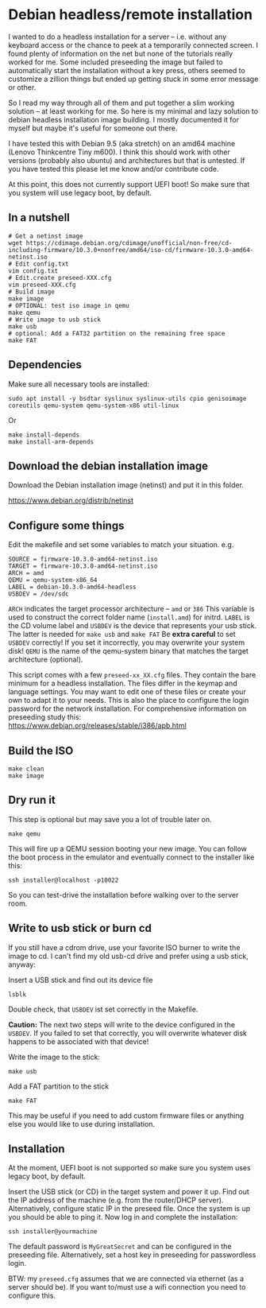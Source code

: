 # Debian headless/remote installation

I wanted to do a headless installation for a server – i.e. without any keyboard
access or the chance to peek at a temporarily connected screen. I found plenty
of information on the net but none of the tutorials really worked for me. Some
included preseeding the image but failed to automatically start the
installation without a key press, others seemed to customize a zillion things
but ended up getting stuck in some error message or other.

So I read my way through all of them and put together a slim working solution –
at least working for me. So here is my minimal and lazy solution to debian
headless installation image building.  I mostly documented it for myself but
maybe it's useful for someone out there.

I have tested this with Debian 9.5 (aka stretch) on an amd64 machine (Lenovo
Thinkcentre Tiny m600). I think this should work with other versions (probably
also ubuntu) and architectures but that is untested. If you have tested this
please let me know and/or contribute code.

At this point, this does not currently support UEFI boot! So make sure that you
system will use legacy boot, by default.


## In a nutshell

    # Get a netinst image 
    wget https://cdimage.debian.org/cdimage/unofficial/non-free/cd-including-firmware/10.3.0+nonfree/amd64/iso-cd/firmware-10.3.0-amd64-netinst.iso
    # Edit config.txt
    vim config.txt
    # Edit.create preseed-XXX.cfg 
    vim preseed-XXX.cfg
    # Build image
    make image
    # OPTIONAL: test iso image in qemu
    make qemu
    # Write image to usb stick
    make usb
    # optional: Add a FAT32 partition on the remaining free space
    make FAT


## Dependencies

Make sure all necessary tools are installed:

    sudo apt install -y bsdtar syslinux syslinux-utils cpio genisoimage coreutils qemu-system qemu-system-x86 util-linux

Or 

    make install-depends
    make install-arm-depends


## Download the debian installation image

Download the Debian installation image (netinst) and put it in this folder.

https://www.debian.org/distrib/netinst


## Configure some things

Edit the makefile and set some variables to match your situation. e.g.

    SOURCE = firmware-10.3.0-amd64-netinst.iso
    TARGET = firmware-10.3.0-amd64-netinst.iso
    ARCH = amd
    QEMU = qemu-system-x86_64 
    LABEL = debian-10.3.0-amd64-headless
    USBDEV = /dev/sdc

`ARCH` indicates the target processor architecture – `amd` or `386`
This variable is used to construct the correct folder name (`install.amd`) for
initrd. `LABEL` is the CD volume label and `USBDEV` is the device that
represents your usb stick. The latter is needed for `make usb` and `make FAT`
Be **extra careful** to set `USBDEV` correctly! If you set it incorrectly, you
may overwrite your system disk!  `QEMU` is the name of the qemu-system binary
that matches the target architecture (optional).

This script comes with a few `preseed-xx_XX.cfg` files.  They contain the bare
minimum for a headless installation. The files differ in the keymap and
language settings. You may want to edit one of these files or create your own
to adapt it to your needs. This is also the place to configure the login
password for the network installation. For comprehensive information on
preseeding study this: https://www.debian.org/releases/stable/i386/apb.html


## Build the ISO

    make clean
    make image


## Dry run it

This step is optional but may save you a lot of trouble later on.

    make qemu

This will fire up a QEMU session booting your new image. You can follow the
boot process in the emulator and eventually connect to the installer like this:

    ssh installer@localhost -p10022

So you can test-drive the installation before walking over to the server room.


## Write to usb stick or burn cd

If you still have a cdrom drive, use your favorite ISO burner to write the
image to cd. I can't find my old usb-cd drive and prefer using a usb stick,
anyway:

Insert a USB stick and find out its device file

    lsblk

Double check, that `USBDEV` ist set correctly in the Makefile.

**Caution:** The next two steps will write to the device configured in the
`USBDEV`. If you failed to set that correctly, you will overwrite whatever disk
happens to be associated with that device!

Write the image to the stick:

    make usb

Add a FAT partition to the stick

    make FAT

This may be useful if you need to add custom firmware files or anything else
you would like to use during installation.


## Installation

At the moment, UEFI boot is not supported so make sure you system uses
legacy boot, by default.

Insert the USB stick (or CD) in the target system and power it up. Find out the
IP address of the machine (e.g. from the router/DHCP server). Alternatively,
configure static IP in the preseed file. Once the system is up you should be
able to ping it. Now log in and complete the installation:

    ssh installer@yourmachine

The default password is `MyGreatSecret` and can be configured in the preseeding file.
Alternatively, set a host key in preseeding for passwordless login.

BTW: my `preseed.cfg` assumes that we are connected via ethernet (as a server
should be). If you want to/must use a wifi connection you need to configure
this. 
